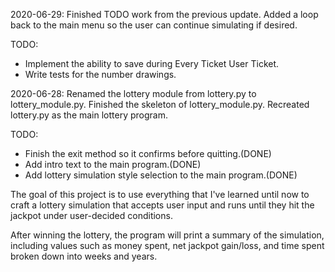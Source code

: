 2020-06-29:
Finished TODO work from the previous update.
Added a loop back to the main menu so the user can continue simulating if desired.

TODO:
 - Implement the ability to save during Every Ticket User Ticket.
 - Write tests for the number drawings.

2020-06-28:
Renamed the lottery module from lottery.py to lottery_module.py.
Finished the skeleton of lottery_module.py.
Recreated lottery.py as the main lottery program.

TODO:
 - Finish the exit method so it confirms before quitting.(DONE)
 - Add intro text to the main program.(DONE)
 - Add lottery simulation style selection to the main program.(DONE)
  


The goal of this project is to use everything that I've learned until now
to craft a lottery simulation that accepts user input and runs until they
hit the jackpot under user-decided conditions.

After winning the lottery, the program will print a summary of the simulation,
including values such as money spent, net jackpot gain/loss, and time spent
broken down into weeks and years.

